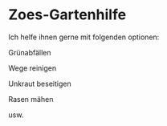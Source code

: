 # Zoes-Gartenhilfe
Ich helfe ihnen gerne mit folgenden optionen: 

Grünabfällen 

Wege reinigen

Unkraut beseitigen

Rasen mähen 

usw.
